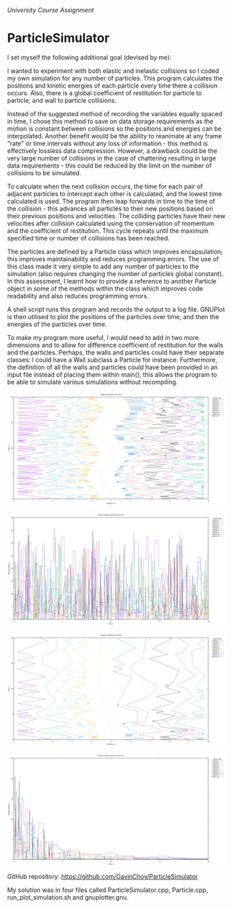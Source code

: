 _University Course Assignment_

# ParticleSimulator

I set myself the following additional goal (devised by me):

I wanted to experiment with both elastic and inelastic collisions so I coded my own simulation for any number of particles. This program calculates the positions and kinetic energies of each particle every time there a collision occurs. Also, there is a global coefficient of restitution for particle to particle, and wall to particle collisions.

Instead of the suggested method of recording the variables equally spaced in time, I chose this method to save on data storage requirements as the motion is constant between collisions so the positions and energies can be interpolated. Another benefit would be the ability to reanimate at any frame "rate" or time intervals without any loss of information - this method is effectively lossless data compression. However, a drawback could be the very large number of collisions in the case of chattering resulting in large data requirements - this could be reduced by the limit on the number of collisions to be simulated.

To calculate when the next collision occurs, the time for each pair of adjacent particles to intercept each other is calculated, and the lowest time calculated is used. The program then leap forwards in time to the time of the collision - this advances all particles to their new positions based on their previous positions and velocities. The colliding particles have their new velocities after collision calculated using the conservation of momentum and the coefficient of restitution. This cycle repeats until the maximum specified time or number of collisions has been reached.

The particles are defined by a Particle class which improves encapsulation; this improves maintainability and reduces programming errors. The use of this class made it very simple to add any number of particles to the simulation (also requires changing the number of particles global constant). In this assessment, I learnt how to provide a reference to another Particle object in some of the methods within the class which improves code readability and also reduces programming errors.

A shell script runs this program and records the output to a log file. GNUPlot is then utilised to plot the positions of the particles over time, and then the energies of the particles over time.

To make my program more useful, I would need to add in two more dimensions and to allow for difference coefficient of restitution for the walls and the particles. Perhaps, the walls and particles could have their separate classes: I could have a Wall subclass a Particle for instance. Furthermore, the definition of all the walls and particles could have been provided in an input file instead of placing them within main(); this allows the program to be able to simulate various simulations without recompiling.



![Output plot of the positions using the parameters provided in the source code except for the coefficient of restitution which was 1 in this plot.](/plot_elastic_positions.png)

![Output plot of the kinetic energies using the parameters provided in the source code except for the coefficient of restitution which was 1 in this plot.](/plot_elastic_energies.png)

![Output plot of the positions using the parameters provided in the source code.](/plot_inelastic_positions.png)

![Output plot of the kinetic energies using the parameters provided in the source code.](/plot_inelastic_energies.png)

GitHub repository: https://github.com/GavinChoy/ParticleSimulator

My solution was in four files called ParticleSimulator.cpp, Particle.cpp, run\_plot_simulation.sh and gnuplotter.gnu.

